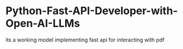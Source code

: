 # Python-Fast-API-Developer-with-Open-AI-LLMs
its a working model implementing fast api for interacting with pdf
